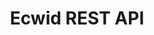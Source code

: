---
title: Ecwid REST API

toc_footers:
 - <a href='https://ecwid.wufoo.com/forms/m1yelani0pbblcr/'>Register you application</a>
 - <a href='https://github.com/Ecwid/ecwid-api-docs'>Suggest an edit</a>
 - <a href='http://help.ecwid.com'>Ecwid Help</a>

includes:
  - using_api
  - overview
  - authentication
  - api_reference
  - products
  - categories
  - combinations
  - product_classes
  - customers
  - coupons
  - orders
  - instant_order_notifications
  - store_profile  
  - storage
  - add_to_cp
  - customize_storefront  
  - libraries

---
